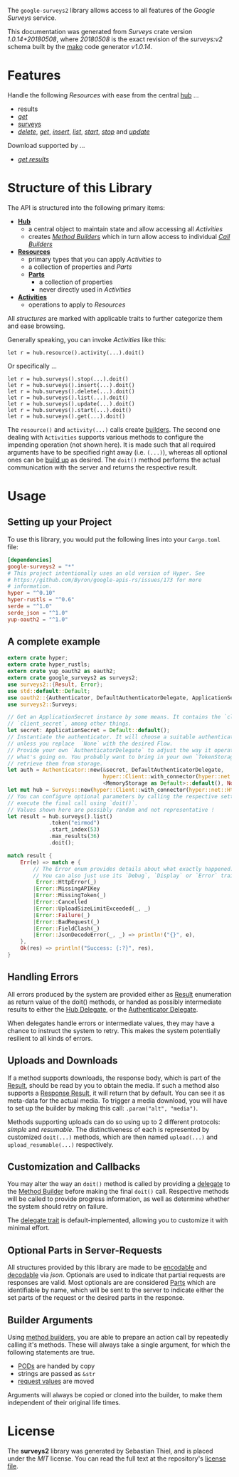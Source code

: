 <!---
DO NOT EDIT !
This file was generated automatically from 'src/mako/api/README.md.mako'
DO NOT EDIT !
-->
The `google-surveys2` library allows access to all features of the *Google Surveys* service.

This documentation was generated from *Surveys* crate version *1.0.14+20180508*, where *20180508* is the exact revision of the *surveys:v2* schema built by the [mako](http://www.makotemplates.org/) code generator *v1.0.14*.
# Features

Handle the following *Resources* with ease from the central [hub](https://docs.rs/google-surveys2/1.0.14+20180508/google_surveys2/struct.Surveys.html) ... 

* results
 * [*get*](https://docs.rs/google-surveys2/1.0.14+20180508/google_surveys2/struct.ResultGetCall.html)
* [surveys](https://docs.rs/google-surveys2/1.0.14+20180508/google_surveys2/struct.Survey.html)
 * [*delete*](https://docs.rs/google-surveys2/1.0.14+20180508/google_surveys2/struct.SurveyDeleteCall.html), [*get*](https://docs.rs/google-surveys2/1.0.14+20180508/google_surveys2/struct.SurveyGetCall.html), [*insert*](https://docs.rs/google-surveys2/1.0.14+20180508/google_surveys2/struct.SurveyInsertCall.html), [*list*](https://docs.rs/google-surveys2/1.0.14+20180508/google_surveys2/struct.SurveyListCall.html), [*start*](https://docs.rs/google-surveys2/1.0.14+20180508/google_surveys2/struct.SurveyStartCall.html), [*stop*](https://docs.rs/google-surveys2/1.0.14+20180508/google_surveys2/struct.SurveyStopCall.html) and [*update*](https://docs.rs/google-surveys2/1.0.14+20180508/google_surveys2/struct.SurveyUpdateCall.html)


Download supported by ...

* [*get results*](https://docs.rs/google-surveys2/1.0.14+20180508/google_surveys2/struct.ResultGetCall.html)



# Structure of this Library

The API is structured into the following primary items:

* **[Hub](https://docs.rs/google-surveys2/1.0.14+20180508/google_surveys2/struct.Surveys.html)**
    * a central object to maintain state and allow accessing all *Activities*
    * creates [*Method Builders*](https://docs.rs/google-surveys2/1.0.14+20180508/google_surveys2/trait.MethodsBuilder.html) which in turn
      allow access to individual [*Call Builders*](https://docs.rs/google-surveys2/1.0.14+20180508/google_surveys2/trait.CallBuilder.html)
* **[Resources](https://docs.rs/google-surveys2/1.0.14+20180508/google_surveys2/trait.Resource.html)**
    * primary types that you can apply *Activities* to
    * a collection of properties and *Parts*
    * **[Parts](https://docs.rs/google-surveys2/1.0.14+20180508/google_surveys2/trait.Part.html)**
        * a collection of properties
        * never directly used in *Activities*
* **[Activities](https://docs.rs/google-surveys2/1.0.14+20180508/google_surveys2/trait.CallBuilder.html)**
    * operations to apply to *Resources*

All *structures* are marked with applicable traits to further categorize them and ease browsing.

Generally speaking, you can invoke *Activities* like this:

```Rust,ignore
let r = hub.resource().activity(...).doit()
```

Or specifically ...

```ignore
let r = hub.surveys().stop(...).doit()
let r = hub.surveys().insert(...).doit()
let r = hub.surveys().delete(...).doit()
let r = hub.surveys().list(...).doit()
let r = hub.surveys().update(...).doit()
let r = hub.surveys().start(...).doit()
let r = hub.surveys().get(...).doit()
```

The `resource()` and `activity(...)` calls create [builders][builder-pattern]. The second one dealing with `Activities` 
supports various methods to configure the impending operation (not shown here). It is made such that all required arguments have to be 
specified right away (i.e. `(...)`), whereas all optional ones can be [build up][builder-pattern] as desired.
The `doit()` method performs the actual communication with the server and returns the respective result.

# Usage

## Setting up your Project

To use this library, you would put the following lines into your `Cargo.toml` file:

```toml
[dependencies]
google-surveys2 = "*"
# This project intentionally uses an old version of Hyper. See
# https://github.com/Byron/google-apis-rs/issues/173 for more
# information.
hyper = "^0.10"
hyper-rustls = "^0.6"
serde = "^1.0"
serde_json = "^1.0"
yup-oauth2 = "^1.0"
```

## A complete example

```Rust
extern crate hyper;
extern crate hyper_rustls;
extern crate yup_oauth2 as oauth2;
extern crate google_surveys2 as surveys2;
use surveys2::{Result, Error};
use std::default::Default;
use oauth2::{Authenticator, DefaultAuthenticatorDelegate, ApplicationSecret, MemoryStorage};
use surveys2::Surveys;

// Get an ApplicationSecret instance by some means. It contains the `client_id` and 
// `client_secret`, among other things.
let secret: ApplicationSecret = Default::default();
// Instantiate the authenticator. It will choose a suitable authentication flow for you, 
// unless you replace  `None` with the desired Flow.
// Provide your own `AuthenticatorDelegate` to adjust the way it operates and get feedback about 
// what's going on. You probably want to bring in your own `TokenStorage` to persist tokens and
// retrieve them from storage.
let auth = Authenticator::new(&secret, DefaultAuthenticatorDelegate,
                              hyper::Client::with_connector(hyper::net::HttpsConnector::new(hyper_rustls::TlsClient::new())),
                              <MemoryStorage as Default>::default(), None);
let mut hub = Surveys::new(hyper::Client::with_connector(hyper::net::HttpsConnector::new(hyper_rustls::TlsClient::new())), auth);
// You can configure optional parameters by calling the respective setters at will, and
// execute the final call using `doit()`.
// Values shown here are possibly random and not representative !
let result = hub.surveys().list()
             .token("eirmod")
             .start_index(53)
             .max_results(36)
             .doit();

match result {
    Err(e) => match e {
        // The Error enum provides details about what exactly happened.
        // You can also just use its `Debug`, `Display` or `Error` traits
         Error::HttpError(_)
        |Error::MissingAPIKey
        |Error::MissingToken(_)
        |Error::Cancelled
        |Error::UploadSizeLimitExceeded(_, _)
        |Error::Failure(_)
        |Error::BadRequest(_)
        |Error::FieldClash(_)
        |Error::JsonDecodeError(_, _) => println!("{}", e),
    },
    Ok(res) => println!("Success: {:?}", res),
}

```
## Handling Errors

All errors produced by the system are provided either as [Result](https://docs.rs/google-surveys2/1.0.14+20180508/google_surveys2/enum.Result.html) enumeration as return value of 
the doit() methods, or handed as possibly intermediate results to either the 
[Hub Delegate](https://docs.rs/google-surveys2/1.0.14+20180508/google_surveys2/trait.Delegate.html), or the [Authenticator Delegate](https://docs.rs/yup-oauth2/*/yup_oauth2/trait.AuthenticatorDelegate.html).

When delegates handle errors or intermediate values, they may have a chance to instruct the system to retry. This 
makes the system potentially resilient to all kinds of errors.

## Uploads and Downloads
If a method supports downloads, the response body, which is part of the [Result](https://docs.rs/google-surveys2/1.0.14+20180508/google_surveys2/enum.Result.html), should be
read by you to obtain the media.
If such a method also supports a [Response Result](https://docs.rs/google-surveys2/1.0.14+20180508/google_surveys2/trait.ResponseResult.html), it will return that by default.
You can see it as meta-data for the actual media. To trigger a media download, you will have to set up the builder by making
this call: `.param("alt", "media")`.

Methods supporting uploads can do so using up to 2 different protocols: 
*simple* and *resumable*. The distinctiveness of each is represented by customized 
`doit(...)` methods, which are then named `upload(...)` and `upload_resumable(...)` respectively.

## Customization and Callbacks

You may alter the way an `doit()` method is called by providing a [delegate](https://docs.rs/google-surveys2/1.0.14+20180508/google_surveys2/trait.Delegate.html) to the 
[Method Builder](https://docs.rs/google-surveys2/1.0.14+20180508/google_surveys2/trait.CallBuilder.html) before making the final `doit()` call. 
Respective methods will be called to provide progress information, as well as determine whether the system should 
retry on failure.

The [delegate trait](https://docs.rs/google-surveys2/1.0.14+20180508/google_surveys2/trait.Delegate.html) is default-implemented, allowing you to customize it with minimal effort.

## Optional Parts in Server-Requests

All structures provided by this library are made to be [encodable](https://docs.rs/google-surveys2/1.0.14+20180508/google_surveys2/trait.RequestValue.html) and 
[decodable](https://docs.rs/google-surveys2/1.0.14+20180508/google_surveys2/trait.ResponseResult.html) via *json*. Optionals are used to indicate that partial requests are responses 
are valid.
Most optionals are are considered [Parts](https://docs.rs/google-surveys2/1.0.14+20180508/google_surveys2/trait.Part.html) which are identifiable by name, which will be sent to 
the server to indicate either the set parts of the request or the desired parts in the response.

## Builder Arguments

Using [method builders](https://docs.rs/google-surveys2/1.0.14+20180508/google_surveys2/trait.CallBuilder.html), you are able to prepare an action call by repeatedly calling it's methods.
These will always take a single argument, for which the following statements are true.

* [PODs][wiki-pod] are handed by copy
* strings are passed as `&str`
* [request values](https://docs.rs/google-surveys2/1.0.14+20180508/google_surveys2/trait.RequestValue.html) are moved

Arguments will always be copied or cloned into the builder, to make them independent of their original life times.

[wiki-pod]: http://en.wikipedia.org/wiki/Plain_old_data_structure
[builder-pattern]: http://en.wikipedia.org/wiki/Builder_pattern
[google-go-api]: https://github.com/google/google-api-go-client

# License
The **surveys2** library was generated by Sebastian Thiel, and is placed 
under the *MIT* license.
You can read the full text at the repository's [license file][repo-license].

[repo-license]: https://github.com/Byron/google-apis-rsblob/master/LICENSE.md
